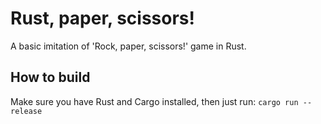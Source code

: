 # Rust, paper, scissors!

A basic imitation of 'Rock, paper, scissors!' game in Rust.

## How to build

Make sure you have Rust and Cargo installed, then just run:
`cargo run --release`
